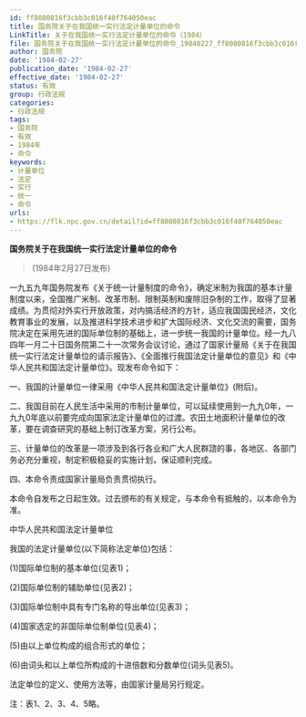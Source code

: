 ```yaml
---
id: ff8080816f3cbb3c016f40f764050eac
title: 国务院关于在我国统一实行法定计量单位的命令
LinkTitle: 关于在我国统一实行法定计量单位的命令（1984）
file: 国务院关于在我国统一实行法定计量单位的命令_19840227_ff8080816f3cbb3c016f40f764050eac.docx
author: 国务院
date: '1984-02-27'
publication_date: '1984-02-27'
effective_date: '1984-02-27'
status: 有效
group: 行政法规
categories:
- 行政法规
tags:
- 国务院
- 有效
- 1984年
- 命令
keywords:
- 计量单位
- 法定
- 实行
- 统一
- 命令
urls:
- https://flk.npc.gov.cn/detail?id=ff8080816f3cbb3c016f40f764050eac
---
```


**国务院关于在我国统一实行法定计量单位的命令**

> (1984年2月27日发布)

一九五九年国务院发布《关于统一计量制度的命令》，确定米制为我国的基本计量制度以来，全国推广米制、改革市制、限制英制和废除旧杂制的工作，取得了显著成绩。为贯彻对外实行开放政策，对内搞活经济的方针，适应我国国民经济，文化教育事业的发展，以及推进科学技术进步和扩大国际经济、文化交流的需要，国务院决定在采用先进的国际单位制的基础上，进一步统一我国的计量单位。经一九八四年一月二十日国务院第二十一次常务会议讨论，通过了国家计量局《关于在我国统一实行法定计量单位的请示报告》、《全面推行我国法定计量单位的意见》和《中华人民共和国法定计量单位》。现发布命令如下：

一、我国的计量单位一律采用《中华人民共和国法定计量单位》(附后)。

二、我国目前在人民生活中采用的市制计量单位，可以延续使用到一九九0年，一九九0年底以前要完成向国家法定计量单位的过渡。农田土地面积计量单位的改革，要在调查研究的基础上制订改革方案，另行公布。

三、计量单位的改革是一项涉及到各行各业和广大人民群諮的事，各地区、各部门务必充分重视，制定积极稳妥的实施计划，保证顺利完成。

四、本命令责成国家计量局负责贯彻执行。

本命令自发布之日起生效。过去颁布的有关规定，与本命令有抵触的，以本命令为准。

中华人民共和国法定计量单位

我国的法定计量单位(以下简称法定单位)包括：

(1)国际单位制的基本单位(见表1)；

(2)国际单位制的辅助单位(见表2)；

(3)国际单位制中具有专门名称的导出单位(见表3)；

(4)国家选定的非国际单位制单位(见表4)；

(5)由以上单位构成的组合形式的单位；

(6)由词头和以上单位所构成的十进倍数和分数单位(词头见表5)。

法定单位的定义、使用方法等，由国家计量局另行规定。

注：表1、2、3、4、5略。
